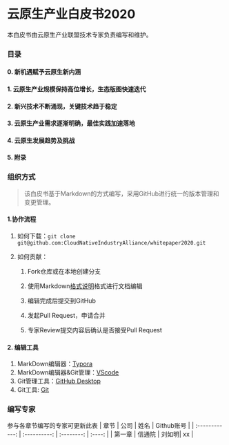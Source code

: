 # 云原生产业白皮书2020

本白皮书由云原生产业联盟技术专家负责编写和维护。

### 目录
#### 0. 新机遇赋予云原生新内涵
#### 1. 云原生产业规模保持高位增长，生态版图快速迭代
#### 2. 新兴技术不断涌现，关键技术趋于稳定
#### 3. 云原生产业需求逐渐明确，最佳实践加速落地
#### 4. 云原生发展趋势及挑战
#### 5. 附录

### 组织方式

>该白皮书基于Markdown的方式编写，采用GitHub进行统一的版本管理和变更管理。

#### 1.协作流程
1. 如何下载：`git clone git@github.com:CloudNativeIndustryAlliance/whitepaper2020.git`

2. 如何贡献：

   1. Fork仓库或在本地创建分支
   
   2. 使用Markdown[格式说明](http://www.markdown.cn/)格式进行文档编辑

   3. 编辑完成后提交到GitHub

   4. 发起Pull Request，申请合并

   5. 专家Review提交内容后确认是否接受Pull Request


#### 2. 编辑工具

   1. MarkDown编辑器：[Typora](https://typora.io)
   2. MarkDown编辑器&Git管理：[VScode](https://code.visualstudio.com/)
   3. Git管理工具：[GitHub Desktop](https://desktop.github.com)
   4. Git工具: [Git](https://git-scm.com/)
   
### 编写专家
参与各章节编写的专家可更新此表
|      章节      | 公司 | 姓名 | Github账号 |
| :------------: | :----------: | :--------: | :----: |
|    第一章  | 信通院 | 刘如明| xx |
